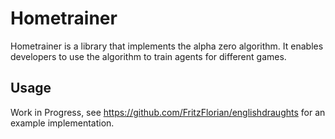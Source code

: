 # Hometrainer

Hometrainer is a library that implements the alpha zero algorithm.
It enables developers to use the algorithm to train agents for different games.

## Usage

Work in Progress,
see https://github.com/FritzFlorian/englishdraughts for an example implementation.
